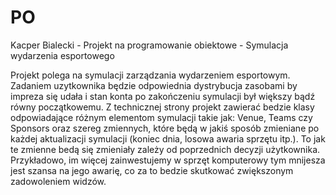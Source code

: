 # PO

Kacper Bialecki - Projekt na programowanie obiektowe - Symulacja wydarzenia esportowego

Projekt polega na symulacji zarządzania wydarzeniem esportowym. Zadaniem uzytkownika będzie odpowiednia dystrybucja zasobami by impreza się udała i stan konta po zakończeniu symulacji był większy bądź równy początkowemu.
Z technicznej strony projekt zawierać bedzie klasy odpowiadające różnym elementom symulacji takie jak: Venue, Teams czy Sponsors oraz szereg zmiennych, które będą w jakiś sposób zmieniane po każdej aktualizacji symulacji (koniec dnia, losowa awaria sprzętu itp.). To jak te zmienne bedą się zmieniały zależy od poprzednich decyzji użytkownika. Przykładowo, im więcej zainwestujemy w sprzęt komputerowy tym mnijesza jest szansa na jego awarię, co za to bedzie skutkować zwiększonym zadowoleniem widzów.
